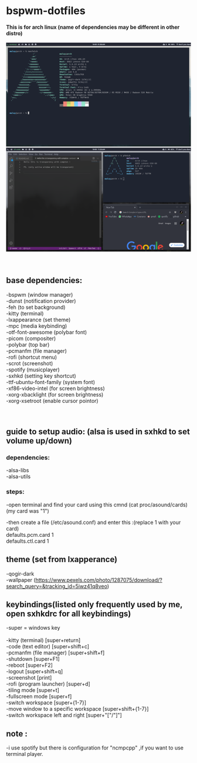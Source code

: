 # bspwm-dotfiles

**This is for arch linux (name of dependencies may be different in other distro)**
<br /><br />
![Screenshot](neofetch.png) <br/>
![Screenshot](show.png)<br />
<br /><br />
## base dependencies:
-bspwm                  (window manager)<br />
-dunst                  (notification provider)<br />
-feh                    (to set background)<br />
-kitty                  (terminal)<br />
-lxappearance           (set theme)<br />
-mpc                    (media keybinding)<br />
-otf-font-awesome       (polybar font)<br />
-picom                  (compositer)<br />
-polybar                (top bar)<br />
-pcmanfm                (file manager)<br />
-rofi                   (shortcut menu)<br />
-scrot                  (screenshot)<br />
-spotify                (musicplayer)<br />
-sxhkd                  (setting key shortcut)<br />
-ttf-ubuntu-font-family (system font)<br />
-xf86-video-intel       (for screen brightness)<br />
-xorg-xbacklight        (for screen brightness)<br />
-xorg-xsetroot		(enable cursor pointor)<br />
<br /><br />




## guide to setup audio: (alsa is used in sxhkd to set volume up/down)
### dependencies:
-alsa-libs <br />
-alsa-utils <br />

### steps:
-open terminal and find your card using this cmnd (cat proc/asound/cards) <br />
(my card was "1") <br />

-then create a file (/etc/asound.conf) and enter this :(replace 1 with your card) <br />
defaults.pcm.card 1 <br />
defaults.ctl.card 1 <br />


## theme (set from lxapperance)
-qogir-dark <br />
-wallpaper (https://www.pexels.com/photo/1287075/download/?search_query=&tracking_id=5iwz41q8veo)

## keybindings(listed only frequently used by me, open sxhkdrc for all keybindings)
-super = windows key
<br/><br/>
-kitty (terminal) [super+return] <br />
-code (text editor) [super+shift+c] <br />
-pcmanfm (file manager) [super+shift+f] <br />
-shutdown [super+F1] <br />
-reboot [super+F2] <br />
-logout [super+shift+q] <br />
-screenshot [print] <br />
-rofi (program launcher) [super+d] <br />
-tiling mode [super+t] <br />
-fullscreen mode [super+f] <br />
-switch workspace [super+{1-7}] <br />
-move window to a specific workspace [super+shift+{1-7}] <br />
-switch workspace left and right [super+"["/"]"]<br />
## note :
-i use spotify but there is configuration for "ncmpcpp" ,if you want to use terminal player.

